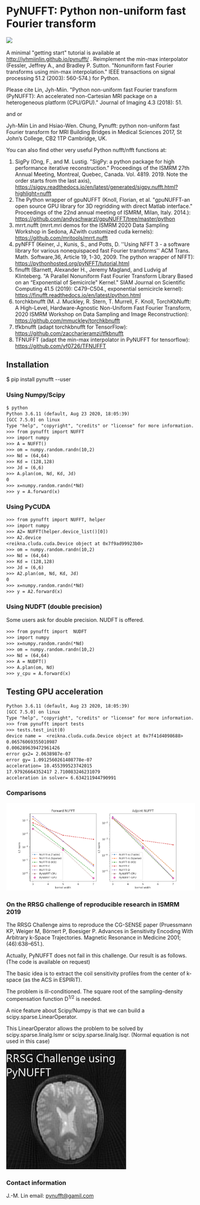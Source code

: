 # PyNUFFT: Python non-uniform fast Fourier transform
![](g5738.jpeg)

A minimal "getting start" tutorial is available at http://jyhmiinlin.github.io/pynufft/ . Reimplement the min-max interpolator (Fessler, Jeffrey A., and Bradley P. Sutton. "Nonuniform fast Fourier transforms using min-max interpolation." IEEE transactions on signal processing 51.2 (2003): 560-574.) for Python.

Please cite Lin, Jyh-Miin. "Python non-uniform fast Fourier transform (PyNUFFT): An accelerated non-Cartesian MRI package on a heterogeneous platform (CPU/GPU)." Journal of Imaging 4.3 (2018): 51.

and or

Jyh-Miin Lin and Hsiao-Wen. Chung, Pynufft: python non-uniform fast Fourier transform for MRI Building Bridges in Medical Sciences 2017, St John’s College, CB2 1TP Cambridge, UK. 

You can also find other very useful Python nufft/nfft functions at: 

1. SigPy (Ong, F., and M. Lustig. "SigPy: a python package for high performance iterative reconstruction." Proceedings of the ISMRM 27th Annual Meeting, Montreal, Quebec, Canada. Vol. 4819. 2019. Note the order starts from the last axis), https://sigpy.readthedocs.io/en/latest/generated/sigpy.nufft.html?highlight=nufft
2. The Python wrapper of gpuNUFFT (Knoll, Florian, et al. "gpuNUFFT-an open source GPU library for 3D regridding with direct Matlab interface." Proceedings of the 22nd annual meeting of ISMRM, Milan, Italy. 2014.): https://github.com/andyschwarzl/gpuNUFFT/tree/master/python
3. mrrt.nufft (mrrt.mri demos for the ISMRM 2020 Data Sampling Workshop in Sedona, AZwith customized cuda kernels): https://github.com/mritools/mrrt.nufft
4. pyNFFT (Keiner, J., Kunis, S., and Potts, D. ''Using NFFT 3 - a software library for various nonequispaced fast Fourier transforms'' ACM Trans. Math. Software,36, Article 19, 1-30, 2009. The python wrapper of NFFT): https://pythonhosted.org/pyNFFT/tutorial.html
5. finufft (Barnett, Alexander H., Jeremy Magland, and Ludvig af Klinteberg. "A Parallel Nonuniform Fast Fourier Transform Library Based on an “Exponential of Semicircle" Kernel." SIAM Journal on Scientific Computing 41.5 (2019): C479-C504., exponential semicircle kernel): https://finufft.readthedocs.io/en/latest/python.html
6. torchkbnufft (M. J. Muckley, R. Stern, T. Murrell, F. Knoll, TorchKbNufft: A High-Level, Hardware-Agnostic Non-Uniform Fast Fourier Transform, 2020 ISMRM Workshop on Data Sampling and Image Reconstruction): https://github.com/mmuckley/torchkbnufft
7. tfkbnufft (adapt torchkbnufft for TensorFlow): https://github.com/zaccharieramzi/tfkbnufft
8. TFNUFFT (adapt the min-max interpolator in PyNUFFT for tensorflow): https://github.com/yf0726/TFNUFFT

## Installation

$ pip install pynufft --user


### Using Numpy/Scipy

```
$ python
Python 3.6.11 (default, Aug 23 2020, 18:05:39) 
[GCC 7.5.0] on linux
Type "help", "copyright", "credits" or "license" for more information.
>>> from pynufft import NUFFT
>>> import numpy
>>> A = NUFFT()
>>> om = numpy.random.randn(10,2)
>>> Nd = (64,64)
>>> Kd = (128,128)
>>> Jd = (6,6)
>>> A.plan(om, Nd, Kd, Jd)
0
>>> x=numpy.random.randn(*Nd)
>>> y = A.forward(x)
```

### Using PyCUDA

```
>>> from pynufft import NUFFT, helper
>>> import numpy
>>> A2= NUFFT(helper.device_list()[0])
>>> A2.device
<reikna.cluda.cuda.Device object at 0x7f9ad99923b0>
>>> om = numpy.random.randn(10,2)
>>> Nd = (64,64)
>>> Kd = (128,128)
>>> Jd = (6,6)
>>> A2.plan(om, Nd, Kd, Jd)
0
>>> x=numpy.random.randn(*Nd)
>>> y = A2.forward(x)
```

### Using NUDFT (double precision)

Some users ask for double precision. 
NUDFT is offered.

```
>>> from pynufft import  NUDFT
>>> import numpy
>>> x=numpy.random.randn(*Nd)
>>> om = numpy.random.randn(10,2)
>>> Nd = (64,64)
>>> A = NUDFT()
>>> A.plan(om, Nd)
>>> y_cpu = A.forward(x)

```


## Testing GPU acceleration

```
Python 3.6.11 (default, Aug 23 2020, 18:05:39) 
[GCC 7.5.0] on linux
Type "help", "copyright", "credits" or "license" for more information.
>>> from pynufft import tests
>>> tests.test_init(0)
device name =  <reikna.cluda.cuda.Device object at 0x7f41d4098688>
0.06576069355010987
0.006289639472961426
error gx2= 2.0638987e-07
error gy= 1.0912560261408778e-07
acceleration= 10.455399523742015
17.97926664352417 2.710083246231079
acceleration in solver= 6.634211944790991
```
### Comparisons

![](Figure_1.png)


### On the RRSG challenge of reproducible research in ISMRM 2019

The RRSG Challenge aims to reproduce the CG-SENSE paper (Pruessmann KP, Weiger M, Börnert P, Boesiger P. Advances in Sensitivity Encoding With Arbitrary k-Space Trajectories.
Magnetic Resonance in Medicine 2001;(46):638–651.).

Actually, PyNUFFT does not fail in this challenge. Our result is as follows. (The code is available on request)

The basic idea is to extract the coil sensitivity profiles from the center of k-space (as the ACS in ESPIRiT).

The problem is ill-conditioned. The square root of the sampling-density compensation function D<sup>1/2</sup> is needed. 

A nice feature about Scipy/Numpy is that we can build a scipy.sparse.LinearOperator.

This LinearOperator allows the problem to be solved by scipy.sparse.linalg.lsmr or scipy.sparse.linalg.lsqr. (Normal equation is not used in this case)

![](with_espirit.png)


### Contact information
J.-M. Lin
email: pynufft@gamil.com

